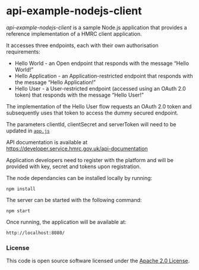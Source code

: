 api-example-nodejs-client
=========================

*api-example-nodejs-client* is a sample Node.js application that provides a reference implementation of a HMRC client application.

It accesses three endpoints, each with their own authorisation requirements:

* Hello World - an Open endpoint that responds with the message “Hello World!”
* Hello Application - an Application-restricted endpoint that responds with the message “Hello Application!”
* Hello User - a User-restricted endpoint (accessed using an OAuth 2.0 token) that responds with the message “Hello User!”

The implementation of the Hello User flow requests an OAuth 2.0 token and subsequently uses that token to access the dummy secured endpoint.

The parameters clientId, clientSecret and serverToken will need to be updated in [`app.js`](app.js)

API documentation is available at https://developer.service.hmrc.gov.uk/api-documentation

Application developers need to register with the platform and will be provided with key, secret and tokens upon registration.

The node dependancies can be installed locally by running:
```
npm install
```

The server can be started with the following command:
```
npm start
```

Once running, the application will be available at:

```
http://localhost:8080/
```

### License

This code is open source software licensed under the [Apache 2.0 License]("http://www.apache.org/licenses/LICENSE-2.0.html").
